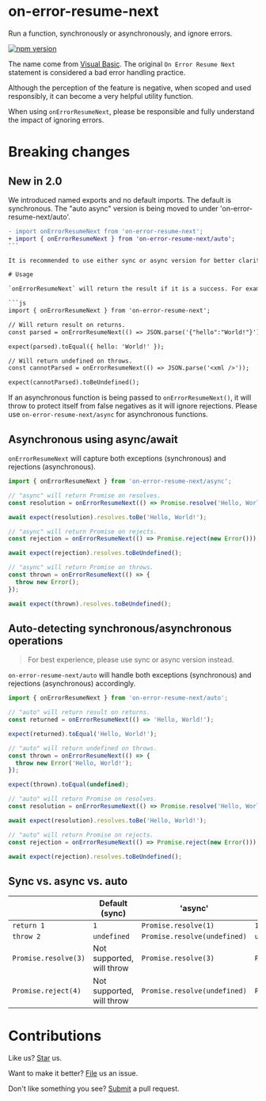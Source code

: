 # on-error-resume-next

Run a function, synchronously or asynchronously, and ignore errors.

[![npm version](https://badge.fury.io/js/on-error-resume-next.svg)](https://npmjs.com/package/on-error-resume-next)

The name come from [Visual Basic](https://docs.microsoft.com/en-us/dotnet/visual-basic/language-reference/statements/on-error-statement). The original `On Error Resume Next` statement is considered a bad error handling practice.

Although the perception of the feature is negative, when scoped and used responsibly, it can become a very helpful utility function.

When using `onErrorResumeNext`, please be responsible and fully understand the impact of ignoring errors.

# Breaking changes

## New in 2.0

We introduced named exports and no default imports. The default is synchronous. The "auto async" version is being moved to under 'on-error-resume-next/auto'.

````diff
- import onErrorResumeNext from 'on-error-resume-next';
+ import { onErrorResumeNext } from 'on-error-resume-next/auto';
```

It is recommended to use either sync or async version for better clarity.

# Usage

`onErrorResumeNext` will return the result if it is a success. For example,

```js
import { onErrorResumeNext } from 'on-error-resume-next';

// Will return result on returns.
const parsed = onErrorResumeNext(() => JSON.parse('{"hello":"World!"}'));

expect(parsed).toEqual({ hello: 'World!' });

// Will return undefined on throws.
const cannotParsed = onErrorResumeNext(() => JSON.parse('<xml />'));

expect(cannotParsed).toBeUndefined();
````

If an asynchronous function is being passed to `onErrorResumeNext()`, it will throw to protect itself from false negatives as it will ignore rejections. Please use `on-error-resume-next/async` for asynchronous functions.

## Asynchronous using async/await

`onErrorResumeNext` will capture both exceptions (synchronous) and rejections (asynchronous).

```js
import { onErrorResumeNext } from 'on-error-resume-next/async';

// "async" will return Promise on resolves.
const resolution = onErrorResumeNext(() => Promise.resolve('Hello, World!'));

await expect(resolution).resolves.toBe('Hello, World!');

// "async" will return Promise on rejects.
const rejection = onErrorResumeNext(() => Promise.reject(new Error()));

await expect(rejection).resolves.toBeUndefined();

// "async" will return Promise on throws.
const thrown = onErrorResumeNext(() => {
  throw new Error();
});

await expect(thrown).resolves.toBeUndefined();
```

## Auto-detecting synchronous/asynchronous operations

> For best experience, please use sync or async version instead.

`on-error-resume-next/auto` will handle both exceptions (synchronous) and rejections (asynchronous) accordingly.

```js
import { onErrorResumeNext } from 'on-error-resume-next/auto';

// "auto" will return result on returns.
const returned = onErrorResumeNext(() => 'Hello, World!');

expect(returned).toEqual('Hello, World!');

// "auto" will return undefined on throws.
const thrown = onErrorResumeNext(() => {
  throw new Error('Hello, World!');
});

expect(thrown).toEqual(undefined);

// "auto" will return Promise on resolves.
const resolution = onErrorResumeNext(() => Promise.resolve('Hello, World!'));

await expect(resolution).resolves.toBe('Hello, World!');

// "auto" will return Promise on rejects.
const rejection = onErrorResumeNext(() => Promise.reject(new Error()));

await expect(rejection).resolves.toBeUndefined();
```

## Sync vs. async vs. auto

|                      | Default (sync)            | 'async'                      | 'auto'                       |
| -------------------- | ------------------------- | ---------------------------- | ---------------------------- |
| `return 1`           | `1`                       | `Promise.resolve(1)`         | `1`                          |
| `throw 2`            | `undefined`               | `Promise.resolve(undefined)` | `undefined`                  |
| `Promise.resolve(3)` | Not supported, will throw | `Promise.resolve(3)`         | `Promise.resolve(3)`         |
| `Promise.reject(4)`  | Not supported, will throw | `Promise.resolve(undefined)` | `Promise.resolve(undefined)` |

# Contributions

Like us? [Star](https://github.com/compulim/on-error-resume-next/stargazers) us.

Want to make it better? [File](https://github.com/compulim/on-error-resume-next/issues) us an issue.

Don't like something you see? [Submit](https://github.com/compulim/on-error-resume-next/pulls) a pull request.
